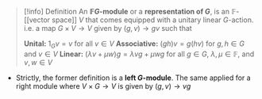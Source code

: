 >[!info] Definition
>An **$\mathbb{F}G$-module** or a **representation of $G$**, is an $\mathbb{F}$-[[vector space]] $V$ that comes equipped with a unitary linear $G$-action. i.e. a map $G \times V\to V$ given by $(g,v)\to gv$ such that 
>
>**Unital:** $1_G v = v$  for all $v \in V$
>**Associative:** $(gh)v = g(hv)$  for $g,h\in G$ and $v \in V$
>**Linear:** $(\lambda v + \mu w)g = \lambda vg + \mu wg$  for all $g \in G$, $\lambda, \mu \in \mathbb{F}$, and $v,w\in V$ 

- Strictly, the former definition is a **left $G$-module**. The same applied for a right module where $V \times G \to V$ is given by $(g,v) \to vg$ 

